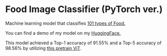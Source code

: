 # Food Image Classifier (PyTorch ver.)
Machine learning model that classifies [101 types of Food.](https://github.com/RyanTietjen/Food-Classifier-pytorch-ver.-/blob/main/demo/class_names.txt)

You can find a demo of my model on my [HuggingFace.](https://huggingface.co/spaces/RyanTietjen/Food_Classification_PyTorch)

This model achieved a Top-1 accuracy of 91.55% and a Top-5 accuracy of 98.56% by utilizing [this pretrain ViT](https://pytorch.org/vision/stable/models/generated/torchvision.models.vit_b_16.html#torchvision.models.ViT_B_16_Weights).


